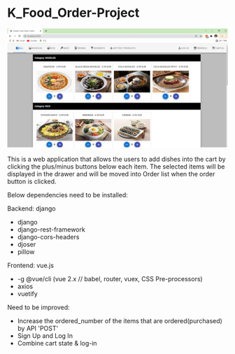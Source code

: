 # K_Food_Order-Project

![alt text](https://github.com/Minho16/K_Food_Order-Project/blob/main/image.jpg?raw=true)


This is a web application that allows the users to add dishes into the cart by clicking the plus/minus buttons below each item.
The selected items will be displayed in the drawer and will be moved into Order list when the order button is clicked. 

Below dependencies need to be installed:

  Backend: django
  - django
  - django-rest-framework
  - django-cors-headers
  - djoser
  - pillow 

  Frontend: vue.js
   - -g @vue/cli (vue 2.x // babel, router, vuex, CSS Pre-processors)
   - axios
   - vuetify

Need to be improved: 
 - Increase the ordered_number of the items that are ordered(purchased) by API 'POST'
 - Sign Up and Log In
 - Combine cart state & log-in 


